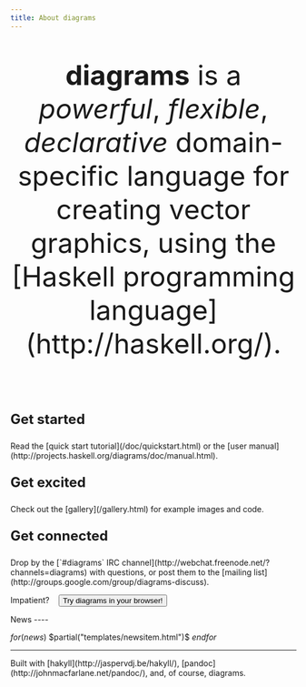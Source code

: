 ```yaml
---
title: About diagrams
---
```

 <p class="lead" style="text-align: center; font-size: 3rem">
<b>diagrams</b> is a <em>powerful</em>, <em>flexible</em>, <em>declarative</em> domain-specific language
for creating vector graphics, using the
[Haskell programming language](http://haskell.org/).
 </p>
 <br>
 <div class="row">

 <div class="col-md-4">
 <div class="panel panel-default lead-panel" onclick="window.location='/doc/quickstart.html';">
 <div class="panel-body">
 <p class="lead text-center" style="font-weight:bold; font-size:24px">Get started</p>
 <p class="text-center">
Read the [quick start tutorial](/doc/quickstart.html) or the [user manual](http://projects.haskell.org/diagrams/doc/manual.html).
 </p>
 </div>
 </div>
 </div>

 <div class="col-md-4">
 <div class="panel panel-default lead-panel" onclick="window.location='gallery.html';">
 <div class="panel-body">
 <p class="lead text-center" style="font-weight:bold; font-size:24px">Get excited</p>
 <p class="text-center">
 Check out the [gallery](/gallery.html) for example images and
 code.
 </p>
 </div>
 </div>
 </div>

 <div class="col-md-4">
 <div class="panel panel-default lead-panel" onclick="window.location='http://webchat.freenode.net/?channels=diagrams';">
 <div class="panel-body">
 <p class="lead text-center" style="font-weight:bold; font-size:24px">Get connected</p>
 <p class="text-center">
Drop by the [`#diagrams` IRC channel](http://webchat.freenode.net/?channels=diagrams)
with questions, or post them to the
[mailing list](http://groups.google.com/group/diagrams-discuss).
 </p>
 </div>
 </div>
 </div>

 <form method="link" action="http://paste.hskll.org">
 <p class="lead text-center">
 Impatient? &nbsp;&nbsp; <button type="submit" value="clickable button" class="btn btn-primary btn-lg">Try diagrams in your browser!</button>
 </p>
 </form>

 <div class="row">
 <div class="col-md-8 col-md-offset-2">
News
----

 $for(news)$
 $partial("templates/newsitem.html")$
 $endfor$
 </div>
 </div>

 <hr />

 <p class="small text-center">
 Built with [hakyll](http://jaspervdj.be/hakyll/), [pandoc](http://johnmacfarlane.net/pandoc/), and, of course, diagrams.
 </p>